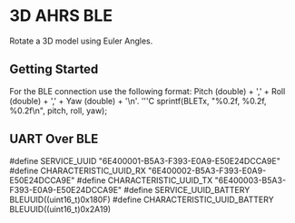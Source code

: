 # 3D AHRS BLE

Rotate a 3D model using Euler Angles.

## Getting Started

For the BLE connection use the following format:
Pitch (double) + ',' + Roll (double) + ',' + Yaw (double) + '\n'.
'''C
sprintf(BLETx, "%0.2f, %0.2f, %0.2f\n", pitch, roll, yaw);

## UART Over BLE

#define SERVICE_UUID                  "6E400001-B5A3-F393-E0A9-E50E24DCCA9E"
#define CHARACTERISTIC_UUID_RX        "6E400002-B5A3-F393-E0A9-E50E24DCCA9E"
#define CHARACTERISTIC_UUID_TX        "6E400003-B5A3-F393-E0A9-E50E24DCCA9E"
#define SERVICE_UUID_BATTERY          BLEUUID((uint16_t)0x180F)
#define CHARACTERISTIC_UUID_BATTERY   BLEUUID((uint16_t)0x2A19)
